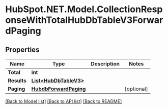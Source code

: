 # HubSpot.NET.Model.CollectionResponseWithTotalHubDbTableV3ForwardPaging

## Properties

Name | Type | Description | Notes
------------ | ------------- | ------------- | -------------
**Total** | **int** |  | 
**Results** | [**List&lt;HubDbTableV3&gt;**](HubDbTableV3.md) |  | 
**Paging** | [**HubdbForwardPaging**](HubdbForwardPaging.md) |  | [optional] 

[[Back to Model list]](../README.md#documentation-for-models) [[Back to API list]](../README.md#documentation-for-api-endpoints) [[Back to README]](../README.md)

